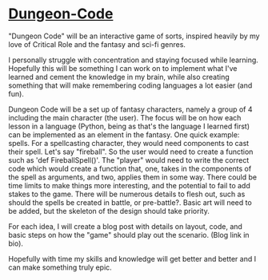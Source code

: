 # [Dungeon-Code](https://codenamejinx.github.io/)

"Dungeon Code" will be an interactive game of sorts, inspired heavily by my love of Critical Role and the fantasy and sci-fi genres.

I personally struggle with concentration and staying focused while learning. Hopefully this will be something I can work on to implement what I've learned and cement the knowledge in my brain, while also creating something that will make remembering coding languages a lot easier (and fun).

Dungeon Code will be a set up of fantasy characters, namely a group of 4 including the main character (the user). The focus will be on how each lesson in a language (Python, being as that's the language I learned first) can be implemented as an element in the fantasy. One quick example: spells. For a spellcasting character, they would need components to cast their spell. Let's say "fireball". So the user would need to create a function such as 'def FireballSpell()'. The "player" would need to write the correct code which would create a function that, one, takes in the components of the spell as arguments, and two, applies them in some way. There could be time limits to make things more interesting, and the potential to fail to add stakes to the game. There will be numerous details to flesh out, such as should the spells be created in battle, or pre-battle?. Basic art will need to be added, but the skeleton of the design should take priority.

For each idea, I will create a blog post with details on layout, code, and basic steps on how the "game" should play out the scenario. (Blog link in bio).

Hopefully with time my skills and knowledge will get better and better and I can make something truly epic.
